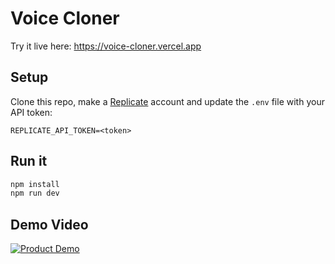 # Voice Cloner

Try it live here: https://voice-cloner.vercel.app

## Setup

Clone this repo, make a [Replicate](https://replicate.com) account and update the `.env` file with your API token:

```
REPLICATE_API_TOKEN=<token>
```

## Run it

```bash
npm install
npm run dev
```

## Demo Video

[![Product Demo](https://github.com/suhasasumukh/voice-cloner/blob/main/readme-demo/thumbnil.png)](https://github.com/suhasasumukh/voice-cloner/blob/main/readme-demo/demo.mp4)

